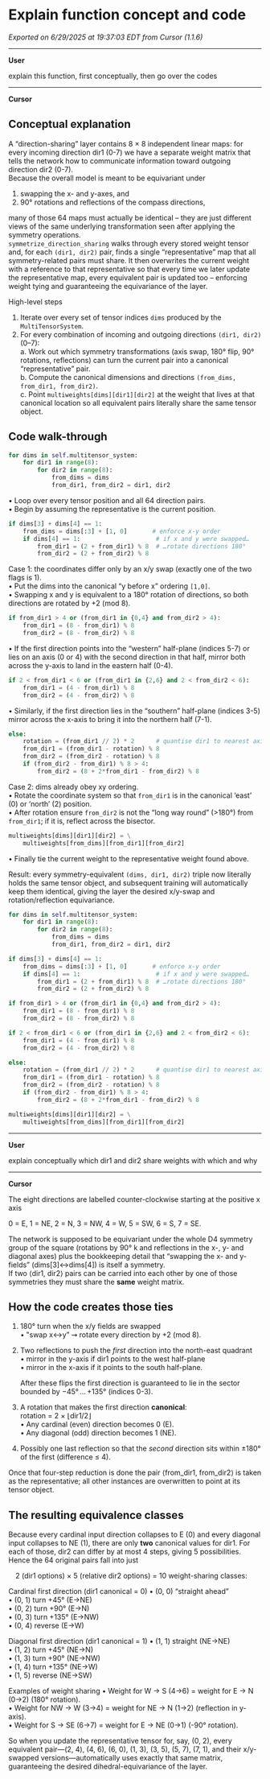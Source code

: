 # Explain function concept and code
_Exported on 6/29/2025 at 19:37:03 EDT from Cursor (1.1.6)_

---

**User**

explain this function, first conceptually, then go over the codes

---

**Cursor**

Conceptual explanation  
------------------------------------------------  
A “direction-sharing” layer contains 8 × 8 independent linear maps: for every incoming direction dir1 (0-7) we have a separate weight matrix that tells the network how to communicate information toward outgoing direction dir2 (0-7).  
Because the overall model is meant to be equivariant under  

1. swapping the x- and y-axes, and  
2. 90° rotations and reflections of the compass directions,

many of those 64 maps must actually be identical – they are just different views of the same underlying transformation seen after applying the symmetry operations.  
`symmetrize_direction_sharing` walks through every stored weight tensor and, for each `(dir1, dir2)` pair, finds a single “representative” map that all symmetry-related pairs must share. It then overwrites the current weight with a reference to that representative so that every time we later update the representative map, every equivalent pair is updated too – enforcing weight tying and guaranteeing the equivariance of the layer.

High-level steps  
1. Iterate over every set of tensor indices `dims` produced by the `MultiTensorSystem`.  
2. For every combination of incoming and outgoing directions `(dir1, dir2)` (0–7):  
   a. Work out which symmetry transformations (axis swap, 180° flip, 90° rotations, reflections) can turn the current pair into a canonical “representative” pair.  
   b. Compute the canonical dimensions and directions `(from_dims, from_dir1, from_dir2)`.  
   c. Point `multiweights[dims][dir1][dir2]` at the weight that lives at that canonical location so all equivalent pairs literally share the same tensor object.

Code walk-through  
------------------------------------------------  

```140:162:initializers.py
for dims in self.multitensor_system:
    for dir1 in range(8):
        for dir2 in range(8):
            from_dims = dims
            from_dir1, from_dir2 = dir1, dir2
```
• Loop over every tensor position and all 64 direction pairs.  
• Begin by assuming the representative is the current position.

```146:155:initializers.py
if dims[3] + dims[4] == 1:
    from_dims = dims[:3] + [1, 0]       # enforce x-y order
    if dims[4] == 1:                     # if x and y were swapped…
        from_dir1 = (2 + from_dir1) % 8  # …rotate directions 180°
        from_dir2 = (2 + from_dir2) % 8
```
Case 1: the coordinates differ only by an x/y swap (exactly one of the two flags is 1).  
• Put the dims into the canonical “y before x” ordering `[1,0]`.  
• Swapping x and y is equivalent to a 180° rotation of directions, so both directions are rotated by +2 (mod 8).

```149:153:initializers.py
if from_dir1 > 4 or (from_dir1 in {0,4} and from_dir2 > 4):
    from_dir1 = (8 - from_dir1) % 8
    from_dir2 = (8 - from_dir2) % 8
```
• If the first direction points into the “western” half-plane (indices 5-7) or lies on an axis (0 or 4) with the second direction in that half, mirror both across the y-axis to land in the eastern half (0-4).

```154:155:initializers.py
if 2 < from_dir1 < 6 or (from_dir1 in {2,6} and 2 < from_dir2 < 6):
    from_dir1 = (4 - from_dir1) % 8
    from_dir2 = (4 - from_dir2) % 8
```
• Similarly, if the first direction lies in the “southern” half-plane (indices 3-5) mirror across the x-axis to bring it into the northern half (7-1).

```156:162:initializers.py
else:
    rotation = (from_dir1 // 2) * 2      # quantise dir1 to nearest axis (0,2,4,6)
    from_dir1 = (from_dir1 - rotation) % 8
    from_dir2 = (from_dir2 - rotation) % 8
    if (from_dir2 - from_dir1) % 8 > 4:
        from_dir2 = (8 + 2*from_dir1 - from_dir2) % 8
```
Case 2: dims already obey xy ordering.  
• Rotate the coordinate system so that `from_dir1` is in the canonical ‘east’ (0) or ‘north’ (2) position.  
• After rotation ensure `from_dir2` is not the “long way round” (>180°) from `from_dir1`; if it is, reflect across the bisector.

```163:164:initializers.py
multiweights[dims][dir1][dir2] = \
    multiweights[from_dims][from_dir1][from_dir2]
```
• Finally tie the current weight to the representative weight found above.

Result: every symmetry-equivalent `(dims, dir1, dir2)` triple now literally holds the same tensor object, and subsequent training will automatically keep them identical, giving the layer the desired x/y-swap and rotation/reflection equivariance.

```python
for dims in self.multitensor_system:
    for dir1 in range(8):
        for dir2 in range(8):
            from_dims = dims
            from_dir1, from_dir2 = dir1, dir2
```

```python
if dims[3] + dims[4] == 1:
    from_dims = dims[:3] + [1, 0]       # enforce x-y order
    if dims[4] == 1:                     # if x and y were swapped…
        from_dir1 = (2 + from_dir1) % 8  # …rotate directions 180°
        from_dir2 = (2 + from_dir2) % 8
```

```python
if from_dir1 > 4 or (from_dir1 in {0,4} and from_dir2 > 4):
    from_dir1 = (8 - from_dir1) % 8
    from_dir2 = (8 - from_dir2) % 8
```

```python
if 2 < from_dir1 < 6 or (from_dir1 in {2,6} and 2 < from_dir2 < 6):
    from_dir1 = (4 - from_dir1) % 8
    from_dir2 = (4 - from_dir2) % 8
```

```python
else:
    rotation = (from_dir1 // 2) * 2      # quantise dir1 to nearest axis (0,2,4,6)
    from_dir1 = (from_dir1 - rotation) % 8
    from_dir2 = (from_dir2 - rotation) % 8
    if (from_dir2 - from_dir1) % 8 > 4:
        from_dir2 = (8 + 2*from_dir1 - from_dir2) % 8
```

```python
multiweights[dims][dir1][dir2] = \
    multiweights[from_dims][from_dir1][from_dir2]
```

---

**User**

explain conceptually which dir1 and dir2 share weights with which and why

---

**Cursor**

The eight directions are labelled counter-clockwise starting at the positive x axis  

0 = E, 1 = NE, 2 = N, 3 = NW, 4 = W, 5 = SW, 6 = S, 7 = SE.

The network is supposed to be equivariant under the whole D4 symmetry
group of the square (rotations by 90° k and reflections in the x-, y-
and diagonal axes) ​plus​ the bookkeeping detail that “swapping the x-
and y-fields” (dims\[3\]↔dims\[4\]) is itself a symmetry.  
If two ⟨dir1, dir2⟩ pairs can be carried into each other by one of those
symmetries they must share the **same** weight matrix.

How the code creates those ties
--------------------------------
1. 180° turn when the x/y fields are swapped  
   • ‟swap x↔y” ⇝ rotate every direction by +2 (mod 8).

2. Two reflections to push the *first* direction into the north-east
   quadrant  
   • mirror in the ​y​-axis if dir1 points to the west half-plane  
   • mirror in the ​x​-axis if it points to the south half-plane.  

   After these flips the first direction is guaranteed to lie in the
   sector bounded by −45° … +135° (indices 0-3).

3. A rotation that makes the first direction **canonical**:  
   rotation = 2 × ⌊dir1/2⌋  
   • Any cardinal (even) direction becomes 0 (E).  
   • Any diagonal (odd) direction becomes 1 (NE).

4. Possibly one last reflection so that the *second* direction sits
   within ±180° of the first (difference ≤ 4).

Once that four-step reduction is done the pair
⟨from_dir1, from_dir2⟩ is taken as the representative; all other
instances are overwritten to point at its tensor object.

The resulting equivalence classes
---------------------------------
Because every cardinal input direction collapses to E (0) and every
diagonal input collapses to NE (1), there are only **two** canonical
values for dir1.  For each of those, dir2 can differ by at most 4
steps, giving 5 possibilities.  Hence the 64 original pairs fall into
just

 2 (dir1 options) × 5 (relative dir2 options) = 10 weight-sharing
classes:

Cardinal first direction (dir1 canonical = 0)
• (0, 0)  “straight ahead”  
• (0, 1)  turn +45° (E→NE)  
• (0, 2)  turn +90° (E→N)  
• (0, 3)  turn +135° (E→NW)  
• (0, 4)  reverse (E→W)

Diagonal first direction (dir1 canonical = 1)
• (1, 1)  straight (NE→NE)  
• (1, 2)  turn +45° (NE→N)  
• (1, 3)  turn +90° (NE→NW)  
• (1, 4)  turn +135° (NE→W)  
• (1, 5)  reverse (NE→SW)

Examples of weight sharing
• Weight for W → S (4→6) = weight for E → N (0→2)  (180° rotation).  
• Weight for NW → W (3→4) = weight for NE → N (1→2) (reflection in y-axis).  
• Weight for S → SE (6→7) = weight for E → NE (0→1) (-90° rotation).

So when you update the representative tensor for, say, (0, 2), every
equivalent pair—(2, 4), (4, 6), (6, 0), (1, 3), (3, 5), (5, 7), (7, 1),
and their x/y-swapped versions—automatically uses exactly that same
matrix, guaranteeing the desired dihedral-equivariance of the layer.

